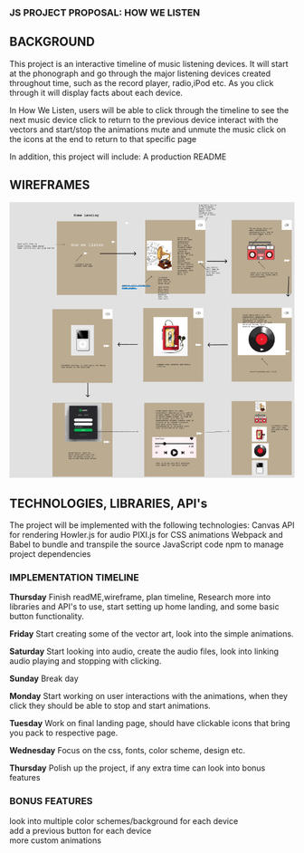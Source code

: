 ### **JS PROJECT PROPOSAL: HOW WE LISTEN**
## BACKGROUND

This project is an interactive timeline of music listening devices. It will start at the phonograph and go through the major listening devices  created throughout time, such as the record player, radio,iPod etc. As you click through it will display facts about each device.

In How We Listen, users will be able to 
    click through the timeline to see the next music device
    click to return to the previous device
    interact with the vectors and start/stop the animations
    mute and unmute the music
    click on the icons at the end to return to that specific page

In addition, this project will include:
    A production README

## WIREFRAMES
![Wireframe](./readMeImage/wireframe.png)


## TECHNOLOGIES, LIBRARIES, API's
The project will be implemented with the following technologies:
Canvas API for rendering
Howler.js for audio
PIXI.js for CSS animations
Webpack and Babel to bundle and transpile the source JavaScript code
npm to manage project dependencies



### IMPLEMENTATION TIMELINE

**Thursday**
Finish readME,wireframe, plan timeline, Research more into libraries and API's to use, start setting up home landing, and some basic button functionality.  

**Friday**
Start creating some of the vector art, look into the simple animations.  

**Saturday**
Start looking into audio, create the audio files, look into linking audio playing and stopping with clicking.  

**Sunday**
Break day  

**Monday**
Start working on user interactions with the animations, when they click they should be able to stop and start animations.  

**Tuesday**
Work on final landing page, should have clickable icons that bring you pack to respective page.  

**Wednesday**
Focus on the css, fonts, color scheme, design etc.  

**Thursday**
Polish up the project, if any extra time can look into bonus features


### BONUS FEATURES
look into multiple color schemes/background for each device    
add a previous button for each device  
more custom animations  
